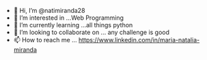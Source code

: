 - 👋 Hi, I’m @natimiranda28
- 👀 I’m interested in ...Web Programming
- 🌱 I’m currently learning ...all things python
- 💞️ I’m looking to collaborate on ... any challenge is good
- 📫 How to reach me ... https://www.linkedin.com/in/maria-natalia-miranda

<!---
natimiranda28/natimiranda28 is a ✨ special ✨ repository because its `README.md` (this file) appears on your GitHub profile.
You can click the Preview link to take a look at your changes.
--->
